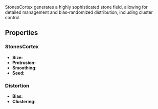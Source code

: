 StonesCortex generates a highly sophisticated stone field, allowing for detailed management and bias-randomized distribution, including cluster control.

## Properties

### StonesCortex

- **Size:**
- **Protrusion:**
- **Smoothing:**
- **Seed:**

### Distortion

- **Bias:**
- **Clustering:**